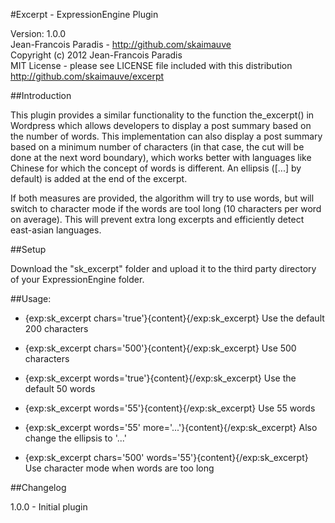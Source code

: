#Excerpt - ExpressionEngine Plugin

Version: 1.0.0<br />
Jean-Francois Paradis - http://github.com/skaimauve<br />
Copyright (c) 2012 Jean-Francois Paradis<br />
MIT License - please see LICENSE file included with this distribution<br />
http://github.com/skaimauve/excerpt

##Introduction

This plugin provides a similar functionality to the function the_excerpt() in Wordpress which
allows developers to display a post summary based on the number of words. This implementation
can also display a post summary based on a minimum number of characters (in that case, the
cut will be done at the next word boundary), which works better with languages like Chinese 
for which the concept of words is different. An ellipsis ([...] by default) is added at the
end of the excerpt.

If both measures are provided, the algorithm will try to use words, but will switch to 
character mode if the words are tool long (10 characters per word on average). This will
prevent extra long excerpts and efficiently detect east-asian languages. 

##Setup

Download the "sk_excerpt" folder and upload it to the third party directory of your ExpressionEngine folder.

##Usage:
* {exp:sk_excerpt chars='true'}{content}{/exp:sk_excerpt}   Use the default 200 characters
* {exp:sk_excerpt chars='500'}{content}{/exp:sk_excerpt}    Use 500 characters

* {exp:sk_excerpt words='true'}{content}{/exp:sk_excerpt}   Use the default 50 words
* {exp:sk_excerpt words='55'}{content}{/exp:sk_excerpt}     Use 55 words

* {exp:sk_excerpt words='55' more='...'}{content}{/exp:sk_excerpt}   Also change the ellipsis to '...'

* {exp:sk_excerpt chars='500' words='55'}{content}{/exp:sk_excerpt}   Use character mode when words are too long

##Changelog

1.0.0 - Initial plugin